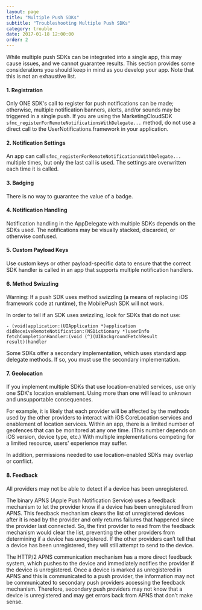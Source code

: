 ```yaml
---
layout: page
title: "Multiple Push SDKs"
subtitle: "Troubleshooting Multiple Push SDKs"
category: trouble
date: 2017-01-18 12:00:00
order: 2
---
```

While multiple push SDKs can be integrated into a single app, this may cause issues, and we cannot guarantee results. This section provides some considerations you should keep in mind as you develop your app.  Note that this is not an exhaustive list.

#### 1. Registration

Only ONE SDK's call to register for push notifications can be made; otherwise, multiple notification banners, alerts, and/or sounds may be triggered in a single push. If you are using the MarketingCloudSDK `sfmc_registerForRemoteNotificationsWithDelegate...` method, do not use a direct call to the UserNotifications.framework in your application.

#### 2. Notification Settings

An app can call `sfmc_registerForRemoteNotificationsWithDelegate...` multiple times, but only the last call is used. The settings are overwritten each time it is called.

#### 3. Badging

There is no way to guarantee the value of a badge.

#### 4. Notification Handling

Notification handling in the AppDelegate with multiple SDKs depends on the SDKs used. The notifications may be visually stacked, discarded, or otherwise confused.

#### 5. Custom Payload Keys

Use custom keys or other payload-specific data to ensure that the correct SDK handler is called in an app that supports multiple notification handlers.

#### 6. Method Swizzling

Warning: If a push SDK uses method swizzling (a means of replacing iOS framework code at runtime), the MobilePush SDK will not work.

In order to tell if an SDK uses swizzling, look for SDKs that do not use:

`- (void)application:(UIApplication *)application`
`didReceiveRemoteNotification:(NSDictionary *)userInfo`
`fetchCompletionHandler:(void (^)(UIBackgroundFetchResult result))handler`

Some SDKs offer a secondary implementation, which uses standard app delegate methods. If so, you must use the secondary implementation.

#### 7. Geolocation

If you implement multiple SDKs that use location-enabled services, use only one SDK's location enablement. Using more than one will lead to unknown and unsupportable consequences.

For example, it is likely that each provider will be affected by the methods used by the other providers to interact with iOS CoreLocation services and enablement of location services. Within an app, there is a limited number of geofences that can be monitored at any one time. (This number depends on iOS version, device type, etc.) With multiple implementations competing for a limited resource, users' experience may suffer.

In addition, permissions needed to use location-enabled SDKs may overlap or conflict.

#### 8. Feedback

All providers may not be able to detect if a device has been unregistered.

The binary APNS (Apple Push Notification Service) uses a feedback mechanism to let the provider know if a device has been unregistered from APNS. This feedback mechanism clears the list of unregistered devices after it is read by the provider and only returns failures that happened since the provider last connected. So, the first provider to read from the feedback mechanism would clear the list, preventing the other providers from determining if a device has unregistered. If the other providers can’t tell that a device has been unregistered, they will still attempt to send to the device.

The HTTP/2 APNS communication mechanism has a more direct feedback system, which pushes to the device and immediately notifies the provider if the device is unregistered. Once a device is marked as unregistered in APNS and this is communicated to a push provider, the information may not be communicated to secondary push providers accessing the feedback mechanism. Therefore, secondary push providers may not know that a device is unregistered and may get errors back from APNS that don’t make sense.